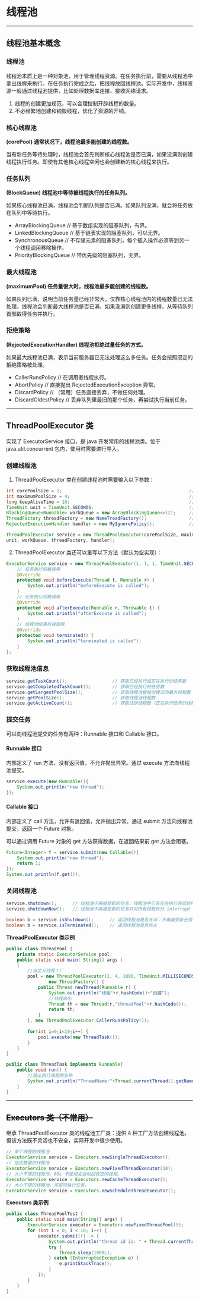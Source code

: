 # 线程池

---

## 线程池基本概念

### 线程池

线程池本质上是一种对象池，用于管理线程资源。在任务执行前，需要从线程池中拿出线程来执行。在任务执行完成之后，把线程放回线程池。实际开发中，线程资源一般通过线程池提供，比如处理数据库连接、接收网络请求。

1. 线程的创建更加规范，可以合理控制开辟线程的数量。
2. 不必频繁地创建和销毁线程，优化了资源的开销。

### 核心线程池

**(corePool) 通常状况下，线程池最多能创建的线程数。**

当有新任务等待处理时，线程池会首先判断核心线程池是否已满，如果没满则创建线程执行任务。即使有其他核心线程空闲也会创建新的核心线程来执行。

### 任务队列

**(BlockQueue) 线程池中等待被线程执行的任务队列。**

如果核心线程池已满，线程池会判断队列是否已满。如果队列没满，就会将任务放在队列中等待执行。

- ArrayBlockingQueue // 基于数组实现的阻塞队列，有界。
- LinkedBlockingQueue // 基于链表实现的阻塞队列，可以无界。
- SynchronousQueue // 不存储元素的阻塞队列，每个插入操作必须等到另一个线程调用移除操作。
- PriorityBlockingQueue // 带优先级的阻塞队列，无界。

### 最大线程池

**(maximumPool) 任务量很大时，线程池最多能创建的线程数。**

如果队列已满，说明当前任务量已经非常大，仅靠核心线程池内的线程数量已无法处理。线程池会判断最大线程池是否已满，如果没满则创建更多线程，从等待队列首部取得任务并执行。

### 拒绝策略

**(RejectedExecutionHandler) 线程池拒绝过量任务的方式。**

如果最大线程池已满，表示当前服务器已无法处理这么多任务。任务会按照既定的拒绝策略被处理。

- CallerRunsPolicy // 在调用者线程执行。
- AbortPolicy // 直接抛出 RejectedExecutionException 异常。
- DiscardPolicy // （常用）任务直接丢弃，不做任何处理。
- DiscardOldestPolicy // 丢弃队列里最旧的那个任务，再尝试执行当前任务。

---

## ThreadPoolExecutor 类

实现了 ExecutorService 接口，是 java 开发常用的线程池类。位于 java.util.concurrent 包内，使用时需要进行导入。

### 创建线程池

1. ThreadPoolExecutor 类在创建线程池时需要输入以下参数：

```java
int corePoolSize = 2;                                                // 核心线程池大小
int maximumPoolSize = 4;                                             // 最大线程池大小
long keepAliveTime = 10;                                             // 空闲线程多久被销毁，0 表示永远不会
TimeUnit unit = TimeUnit.SECONDS;                                    // keepAliveTime 的单位
BlockingQueue<Runnable> workQueue = new ArrayBlockingQueue<>(2);     // 任务队列
ThreadFactory threadFactory = new NameTreadFactory();                // 线程工厂接口，一般默认。
RejectedExecutionHandler handler = new MyIgnorePolicy();             // 拒绝策略，一般默认。

ThreadPoolExecutor service = new ThreadPoolExecutor(corePoolSize, maximumPoolSize, keepAliveTime, 
unit, workQueue, threadFactory, handler);
```

2. ThreadPoolExecutor 类还可以重写以下方法（默认为空实现）：

```java
ExecutorService service = new ThreadPoolExecutor(1, 1, 1, TimeUnit.SECONDS, new ArrayBlockingQueue<>(1)) {
    // 任务执行前被调用
    @Override 
    protected void beforeExecute(Thread t, Runnable r) {
        System.out.println("beforeExecute is called");
    }
    // 任务执行后被调用
    @Override 
    protected void afterExecute(Runnable r, Throwable t) {
        System.out.println("afterExecute is called");
    }
    // 线程池结束后被调用
    @Override
    protected void terminated() {
        System.out.println("terminated is called");
    }
};
```

### 获取线程池信息

```java
service.getTaskCount();                 // 获取已经执行或正在执行的任务数
service.getCompletedTaskCount();        // 获取已经执行的任务数
service.getLargestPoolSize();           // 获取线程池曾经创建过的最大线程数
service.getPoolSize();                  // 获取线程池线程数
service.getActiveCount();               // 获取活跃线程数（正在执行任务的线程数）
```

### 提交任务

可以向线程池提交的任务有两种：Runnable 接口和 Callable 接口。

#### Runnable 接口

内部定义了 run 方法，没有返回值，不允许抛出异常。通过 execute 方法向线程池提交。

```java
service.execute(new Runnable(){             
    System.out.println("new thread");
});
```

#### Callable 接口

内部定义了 call 方法，允许有返回值，允许抛出异常。通过 submit 方法向线程池提交，返回一个 Future 对象。

可以通过调用 Future 对象的 get 方法获得数据，在返回结果前 get 方法会阻塞。

```java
Future<Integer> f = service.submit(new Callable(){            
    System.out.println("new thread");
    return 1;
});
System.out.println(f.get());
```

### 关闭线程池

```java
service.shutdown();      // 线程池不再接受新的任务，线程池中已有任务执行完成后终止。
service.shutdownNow();   // 线程池不再接受新的任务并对所有线程执行 interrupt 操作，清空队列并终止。

boolean b = service.isShutdown();      // 返回线程池是否关闭：不再接受新任务。
boolean b = service.isTerminated();    // 返回线程池是否终止
```

**ThreadPoolExecutor 类示例**

```java
public class ThreadPool {
    private static ExecutorService pool;
    public static void main( String[] args )
    {
        //自定义线程工厂
        pool = new ThreadPoolExecutor(2, 4, 1000, TimeUnit.MILLISECONDS, new ArrayBlockingQueue<Runnable>(5),
                new ThreadFactory() {
            public Thread newThread(Runnable r) {
                System.out.println("线程"+r.hashCode()+"创建");
                //线程命名
                Thread th = new Thread(r,"threadPool"+r.hashCode());
                return th;
            }
        }, new ThreadPoolExecutor.CallerRunsPolicy());
          
        for(int i=0;i<10;i++) {
            pool.execute(new ThreadTask());
        }    
    }
}

public class ThreadTask implements Runnable{    
    public void run() {
        //输出执行线程的名称
        System.out.println("ThreadName:"+Thread.currentThread().getName());
    }
}
```

---

## ~~Executors 类（不常用）~~

继承 ThreadPoolExecutor 类的线程池工厂类：提供 4 种工厂方法创建线程池。但该方法既不灵活也不安全，实际开发中很少使用。

```java
// 单个线程的线程池
ExecutorService service = Executors.newSingleThreadExecutor();
// 指定数量的线程池
ExecutorService service = Executors.newFixedThreadExecutor(10); 
// 大小不限的线程池，60s 不使用会自动回收空闲线程。
ExecutorService service = Executors.newCacheThreadExecutor();
// 大小不限的线程池，可定时执行任务。
ExecutorService service = Executors.newScheduleThreadExecutor();
```

**Executors 类示例**

```java
public class ThreadPoolTest {
    public static void main(String[] args) {
        ExecutorService executor = Executors.newFixedThreadPool(5);
        for (int i = 0; i < 10; i++) {
            executor.submit(() -> {
                System.out.println("thread id is: " + Thread.currentThread().getId());
                try {
                    Thread.sleep(1000L);
                } catch (InterruptedException e) {
                    e.printStackTrace();
                }
            });
        }
    }
}
```


